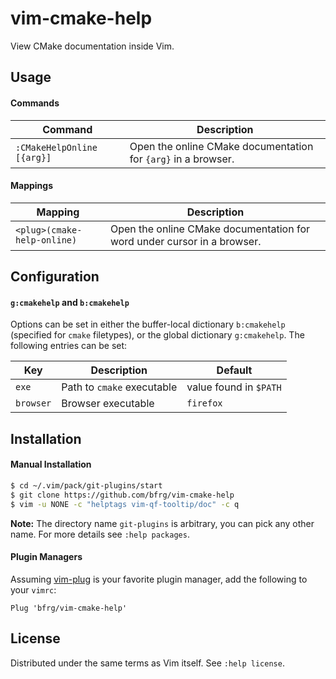 # vim-cmake-help

View CMake documentation inside Vim.


## Usage

#### Commands

| Command                    | Description                                                   |
| -------------------------- | ------------------------------------------------------------- |
| `:CMakeHelpOnline [{arg}]` | Open the online CMake documentation for `{arg}` in a browser. |


#### Mappings

| Mapping                    | Description                                                            |
| -------------------------- | ---------------------------------------------------------------------- |
| `<plug>(cmake-help-online)`| Open the online CMake documentation for word under cursor in a browser.|


## Configuration

#### `g:cmakehelp` and `b:cmakehelp`

Options can be set in either the buffer-local dictionary `b:cmakehelp`
(specified for `cmake` filetypes), or the global dictionary `g:cmakehelp`. The
following entries can be set:

| Key       | Description                 | Default                 |
| --------- | --------------------------- | ----------------------- |
| `exe`     | Path to `cmake` executable  | value found in `$PATH`  |
| `browser` | Browser executable          | `firefox`               |


## Installation

#### Manual Installation

```bash
$ cd ~/.vim/pack/git-plugins/start
$ git clone https://github.com/bfrg/vim-cmake-help
$ vim -u NONE -c "helptags vim-qf-tooltip/doc" -c q
```
**Note:** The directory name `git-plugins` is arbitrary, you can pick any other
name. For more details see `:help packages`.

#### Plugin Managers

Assuming [vim-plug][plug] is your favorite plugin manager, add the following to
your `vimrc`:
```vim
Plug 'bfrg/vim-cmake-help'
```


## License

Distributed under the same terms as Vim itself. See `:help license`.

[plug]: https://github.com/junegunn/vim-plug

